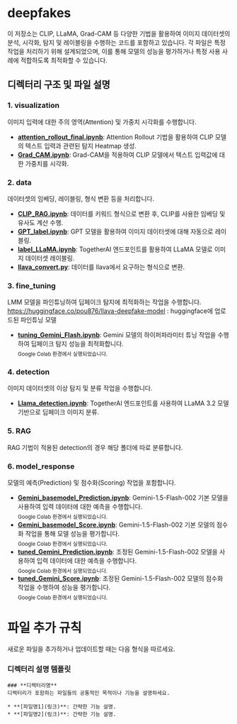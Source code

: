 # deepfakes
이 저장소는 CLIP, LLaMA, Grad-CAM 등 다양한 기법을 활용하여 이미지 데이터셋의 분석, 시각화, 탐지 및 레이블링을 수행하는 코드를 포함하고 있습니다. 각 파일은 특정 작업을 처리하기 위해 설계되었으며, 이를 통해 모델의 성능을 평가하거나 특정 사용 사례에 적합하도록 최적화할 수 있습니다.

## 디렉터리 구조 및 파일 설명
### 1. visualization
이미지 입력에 대한 주의 영역(Attention) 및 가중치 시각화를 수행합니다.

* **[attention_rollout_final.ipynb](https://github.com/KimEunOh/deepfakes/blob/main/visualization/attention_rollout_final.ipynb)**: Attention Rollout 기법을 활용하여 CLIP 모델의 텍스트 입력과 관련된 탐지 Heatmap 생성.
* **[Grad_CAM.ipynb](https://github.com/KimEunOh/deepfakes/blob/main/visualization/Grad_CAM.ipynb)**: Grad-CAM을 적용하여 CLIP 모델에서 텍스트 입력값에 대한 가중치를 시각화.
### 2. data
데이터셋의 임베딩, 레이블링, 형식 변환 등을 처리합니다.

* **[CLIP_RAG.ipynb](https://github.com/KimEunOh/deepfakes/blob/main/data/CLIP_RAG.ipynb)**: 데이터를 키워드 형식으로 변환 후, CLIP를 사용한 임베딩 및 유사도 계산 수행.
* **[GPT_label.ipynb](https://github.com/KimEunOh/deepfakes/blob/main/data/GPT_label.ipynb)**: GPT 모델을 활용하여 이미지 데이터셋에 대해 자동으로 레이블링.
* **[label_LLaMA.ipynb](https://github.com/KimEunOh/deepfakes/blob/main/data/label_LLaMA.ipynb)**: TogetherAI 엔드포인트를 활용하여 LLaMA 모델로 이미지 데이터셋 레이블링.
* **[llava_convert.py](https://github.com/KimEunOh/deepfakes/blob/main/data/llava_convert.py)**: 데이터를 llava에서 요구하는 형식으로 변환.
### 3. fine_tuning
LMM 모델을 파인튜닝하여 딥페이크 탐지에 최적화하는 작업을 수행합니다.
https://huggingface.co/pou876/llava-deepfake-model : huggingface에 업로드된 파인튜닝 모델 


* **[tuning_Gemini_Flash.ipynb](https://github.com/KimEunOh/deepfakes/blob/main/fine_tuning/tuning_Gemini_Flash.ipynb)**: Gemini 모델의 하이퍼파라미터 튜닝 작업을 수행하여 딥페이크 탐지 성능을 최적화합니다.  
  <sub>Google Colab 환경에서 실행되었습니다.</sub>
  
### 4. detection
이미지 데이터셋의 이상 탐지 및 분류 작업을 수행합니다. 

* **[Llama_detection.ipynb](https://github.com/KimEunOh/deepfakes/blob/main/detection/Llama_detection.ipynb)**: TogetherAI 엔드포인트를 사용하여 LLaMA 3.2 모델 기반으로 딥페이크 이미지 분류.

### 5. RAG
RAG 기법이 적용된 detection의 경우 해당 폴더에 따로 분류합니다.

### 6. **model_response**
모델의 예측(Prediction) 및 점수화(Scoring) 작업을 포함합니다.

* **[Gemini_basemodel_Prediction.ipynb](https://github.com/KimEunOh/deepfakes/blob/main/response_model/Gemini_basemodel_Prediction.ipynb)**: Gemini-1.5-Flash-002 기본 모델을 사용하여 입력 데이터에 대한 예측을 수행합니다.  
  <sub>Google Colab 환경에서 실행되었습니다.</sub>
* **[Gemini_basemodel_Score.ipynb](https://github.com/KimEunOh/deepfakes/blob/main/response_model/Gemini_basemodel_Score.ipynb)**: Gemini-1.5-Flash-002 기본 모델의 점수화 작업을 통해 모델 성능을 평가합니다.  
  <sub>Google Colab 환경에서 실행되었습니다.</sub>
* **[tuned_Gemini_Prediction.ipynb](https://github.com/KimEunOh/deepfakes/blob/main/response_model/tuned_Gemini_Prediction.ipynb)**: 조정된 Gemini-1.5-Flash-002 모델을 사용하여 입력 데이터에 대한 예측을 수행합니다.  
  <sub>Google Colab 환경에서 실행되었습니다.</sub>
* **[tuned_Gemini_Score.ipynb](https://github.com/KimEunOh/deepfakes/blob/main/response_model/tuned_Gemini_Score.ipynb)**: 조정된 Gemini-1.5-Flash-002 모델의 점수화 작업을 수행하여 성능을 평가합니다.  
  <sub>Google Colab 환경에서 실행되었습니다.</sub>
  
# 파일 추가 규칙
새로운 파일을 추가하거나 업데이트할 때는 다음 형식을 따르세요.
### 디렉터리 설명 템플릿
 ```
### **디렉터리명**
디렉터리가 포함하는 파일들의 공통적인 목적이나 기능을 설명하세요.

* **[파일명1](링크)**: 간략한 기능 설명.
* **[파일명2](링크)**: 간략한 기능 설명.
```

